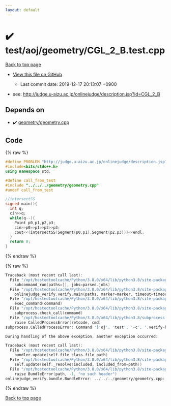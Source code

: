 ```yaml
---
layout: default
---
```


<!-- mathjax config similar to math.stackexchange -->
<script type="text/javascript" async
  src="https://cdnjs.cloudflare.com/ajax/libs/mathjax/2.7.5/MathJax.js?config=TeX-MML-AM_CHTML">
</script>
<script type="text/x-mathjax-config">
  MathJax.Hub.Config({
    TeX: { equationNumbers: { autoNumber: "AMS" }},
    tex2jax: {
      inlineMath: [ ['$','$'] ],
      processEscapes: true
    },
    "HTML-CSS": { matchFontHeight: false },
    displayAlign: "left",
    displayIndent: "2em"
  });
</script>

<script type="text/javascript" src="https://cdnjs.cloudflare.com/ajax/libs/jquery/3.4.1/jquery.min.js"></script>
<script src="https://cdn.jsdelivr.net/npm/jquery-balloon-js@1.1.2/jquery.balloon.min.js" integrity="sha256-ZEYs9VrgAeNuPvs15E39OsyOJaIkXEEt10fzxJ20+2I=" crossorigin="anonymous"></script>
<script type="text/javascript" src="../../../../assets/js/copy-button.js"></script>
<link rel="stylesheet" href="../../../../assets/css/copy-button.css" />


# :heavy_check_mark: test/aoj/geometry/CGL_2_B.test.cpp

<a href="../../../../index.html">Back to top page</a>

* <a href="{{ site.github.repository_url }}/blob/master/test/aoj/geometry/CGL_2_B.test.cpp">View this file on GitHub</a>
    - Last commit date: 2019-12-17 20:13:07 +0900


* see: <a href="http://judge.u-aizu.ac.jp/onlinejudge/description.jsp?id=CGL_2_B">http://judge.u-aizu.ac.jp/onlinejudge/description.jsp?id=CGL_2_B</a>


## Depends on

* :heavy_check_mark: <a href="../../../../library/geometry/geometry.cpp.html">geometry/geometry.cpp</a>


## Code

<a id="unbundled"></a>
{% raw %}
```cpp
#define PROBLEM "http://judge.u-aizu.ac.jp/onlinejudge/description.jsp?id=CGL_2_B"
#include<bits/stdc++.h>
using namespace std;

#define call_from_test
#include "../../../geometry/geometry.cpp"
#undef call_from_test

//intersectSS
signed main(){
  int q;
  cin>>q;
  while(q--){
    Point p0,p1,p2,p3;
    cin>>p0>>p1>>p2>>p3;
    cout<<(intersectSS(Segment(p0,p1),Segment(p2,p3)))<<endl;
  }
  return 0;
}

```
{% endraw %}

<a id="bundled"></a>
{% raw %}
```cpp
Traceback (most recent call last):
  File "/opt/hostedtoolcache/Python/3.8.0/x64/lib/python3.8/site-packages/onlinejudge_verify/main.py", line 175, in main
    subcommand_run(paths=[], jobs=parsed.jobs)
  File "/opt/hostedtoolcache/Python/3.8.0/x64/lib/python3.8/site-packages/onlinejudge_verify/main.py", line 72, in subcommand_run
    onlinejudge_verify.verify.main(paths, marker=marker, timeout=timeout, jobs=jobs)
  File "/opt/hostedtoolcache/Python/3.8.0/x64/lib/python3.8/site-packages/onlinejudge_verify/verify.py", line 89, in main
    exec_command(command)
  File "/opt/hostedtoolcache/Python/3.8.0/x64/lib/python3.8/site-packages/onlinejudge_verify/verify.py", line 26, in exec_command
    subprocess.check_call(command)
  File "/opt/hostedtoolcache/Python/3.8.0/x64/lib/python3.8/subprocess.py", line 364, in check_call
    raise CalledProcessError(retcode, cmd)
subprocess.CalledProcessError: Command '['oj', 'test', '-c', '.verify-helper/cache/1112bf5aedcf80f614b3e755249be9a3/a.out', '-d', '.verify-helper/cache/1112bf5aedcf80f614b3e755249be9a3/test', '--judge-command', '.verify-helper/cache/1112bf5aedcf80f614b3e755249be9a3/checker.out', '-j', '2']' returned non-zero exit status 1.

During handling of the above exception, another exception occurred:

Traceback (most recent call last):
  File "/opt/hostedtoolcache/Python/3.8.0/x64/lib/python3.8/site-packages/onlinejudge_verify/docs.py", line 339, in write_contents
    bundler.update(self.file_class.file_path)
  File "/opt/hostedtoolcache/Python/3.8.0/x64/lib/python3.8/site-packages/onlinejudge_verify/bundle.py", line 150, in update
    self.update(self._resolve(included, included_from=path))
  File "/opt/hostedtoolcache/Python/3.8.0/x64/lib/python3.8/site-packages/onlinejudge_verify/bundle.py", line 52, in _resolve
    raise BundleError(path, -1, "no such header")
onlinejudge_verify.bundle.BundleError: ../../../geometry/geometry.cpp: line -1: no such header

```
{% endraw %}

<a href="../../../../index.html">Back to top page</a>


